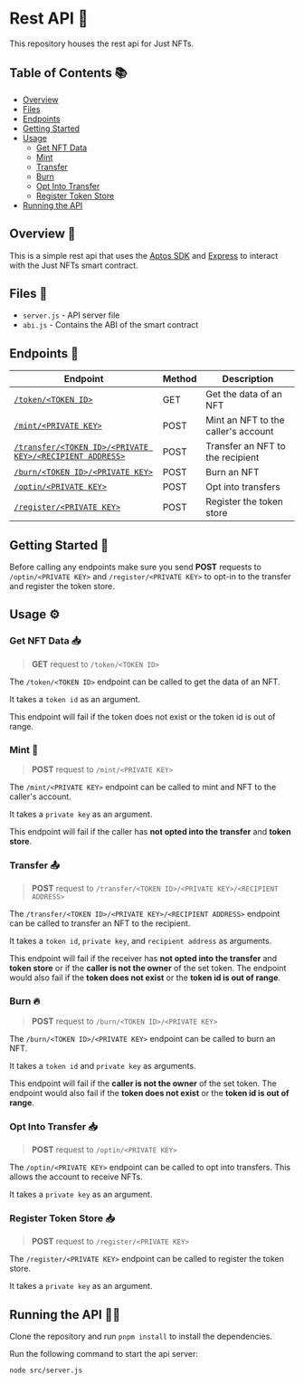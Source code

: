 # Rest API 🧞

This repository houses the rest api for Just NFTs.

## Table of Contents 📚
- [Overview](#overview-)
- [Files](#files-)
- [Endpoints](#endpoints-)
- [Getting Started](#getting-started-)
- [Usage](#usage-)
  - [Get NFT Data](#get-nft-data-)
  - [Mint](#mint-)
  - [Transfer](#transfer-)
  - [Burn](#burn-)
  - [Opt Into Transfer](#opt-into-transfer-)
  - [Register Token Store](#register-token-store-)
- [Running the API](#running-the-api-🏃)

## Overview 👀
This is a simple rest api that uses the [Aptos SDK](https://aptos.dev/sdks/ts-sdk/index) and [Express](https://expressjs.com/) to interact with the Just NFTs smart contract.

## Files 📁
- `server.js` - API server file
- `abi.js` - Contains the ABI of the smart contract

## Endpoints 📡
| Endpoint | Method | Description |
| --- | --- | --- |
| [`/token/<TOKEN ID>`](#get-nft-data-) | GET | Get the data of an NFT |
| [`/mint/<PRIVATE KEY>`](#mint-) | POST | Mint an NFT to the caller's account |
| [`/transfer/<TOKEN ID>/<PRIVATE KEY>/<RECIPIENT ADDRESS>`](#transfer-) | POST | Transfer an NFT to the recipient |
| [`/burn/<TOKEN ID>/<PRIVATE KEY>`](#burn-) | POST | Burn an NFT |
| [`/optin/<PRIVATE KEY>`](#opt-into-transfer-) | POST | Opt into transfers |
| [`/register/<PRIVATE KEY>`](#register-token-store-) | POST | Register the token store |

## Getting Started 🚀
Before calling any endpoints make sure you send **POST** requests to `/optin/<PRIVATE KEY>` and `/register/<PRIVATE KEY>` to opt-in to the transfer and register the token store.

## Usage ⚙️

### Get NFT Data 📥
> **GET** request to `/token/<TOKEN ID>`

The `/token/<TOKEN ID>` endpoint can be called to get the data of an NFT.

It takes a `token id` as an argument.

This endpoint will fail if the token does not exist or the token id is out of range.

### Mint 🎨
> **POST** request to `/mint/<PRIVATE KEY>`

The `/mint/<PRIVATE KEY>` endpoint can be called to mint and NFT to the caller's account.

It takes a `private key` as an argument.

This endpoint will fail if the caller has **not opted into the transfer** and **token store**.


### Transfer 📤
> **POST** request to `/transfer/<TOKEN ID>/<PRIVATE KEY>/<RECIPIENT ADDRESS>`

The `/transfer/<TOKEN ID>/<PRIVATE KEY>/<RECIPIENT ADDRESS>` endpoint can be called to transfer an NFT to the recipient.

It takes a `token id`, `private key`, and `recipient address` as arguments.

This endpoint will fail if the receiver has **not opted into the transfer** and **token store** or if the **caller is not the owner** of the set token. The endpoint would also fail if the **token does not exist** or the **token id is out of range**.

### Burn 🔥
> **POST** request to `/burn/<TOKEN ID>/<PRIVATE KEY>`

The `/burn/<TOKEN ID>/<PRIVATE KEY>` endpoint can be called to burn an NFT.

It takes a `token id` and `private key` as arguments.

This endpoint will fail if the **caller is not the owner** of the set token. The endpoint would also fail if the **token does not exist** or the **token id is out of range**.

### Opt Into Transfer 📥
> **POST** request to `/optin/<PRIVATE KEY>`

The `/optin/<PRIVATE KEY>` endpoint can be called to opt into transfers. This allows the account to receive NFTs.

It takes a `private key` as an argument.

### Register Token Store 📥
> **POST** request to `/register/<PRIVATE KEY>`

The `/register/<PRIVATE KEY>` endpoint can be called to register the token store.

It takes a `private key` as an argument.

## Running the API 🏃‍♂️
Clone the repository and run `pnpm install` to install the dependencies.

Run the following command to start the api server:
```bash
node src/server.js
```